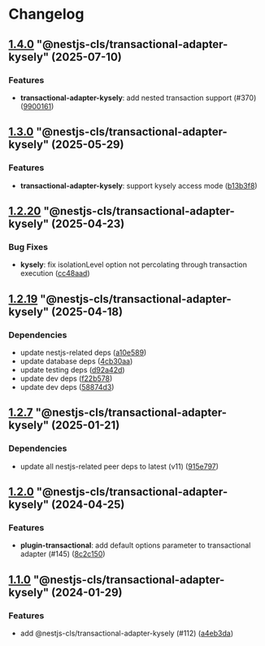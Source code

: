 # Changelog

<!-- MONODEPLOY:BELOW -->

## [1.4.0](https://github.com/Papooch/nestjs-cls/compare/@nestjs-cls/transactional-adapter-kysely@1.3.3...@nestjs-cls/transactional-adapter-kysely@1.4.0) "@nestjs-cls/transactional-adapter-kysely" (2025-07-10)<a name="1.4.0"></a>

### Features

* **transactional-adapter-kysely**: add nested transaction support (#370) ([9900161](https://github.com/Papooch/nestjs-cls/commits/9900161))




## [1.3.0](https://github.com/Papooch/nestjs-cls/compare/@nestjs-cls/transactional-adapter-kysely@1.2.20...@nestjs-cls/transactional-adapter-kysely@1.3.0) "@nestjs-cls/transactional-adapter-kysely" (2025-05-29)<a name="1.3.0"></a>

### Features

* **transactional-adapter-kysely**: support kysely access mode ([b13b3f8](https://github.com/Papooch/nestjs-cls/commits/b13b3f8))




## [1.2.20](https://github.com/Papooch/nestjs-cls/compare/@nestjs-cls/transactional-adapter-kysely@1.2.19...@nestjs-cls/transactional-adapter-kysely@1.2.20) "@nestjs-cls/transactional-adapter-kysely" (2025-04-23)<a name="1.2.20"></a>

### Bug Fixes

* **kysely**: fix isolationLevel option not percolating through transaction execution ([cc48aad](https://github.com/Papooch/nestjs-cls/commits/cc48aad))




## [1.2.19](https://github.com/Papooch/nestjs-cls/compare/@nestjs-cls/transactional-adapter-kysely@1.2.18...@nestjs-cls/transactional-adapter-kysely@1.2.19) "@nestjs-cls/transactional-adapter-kysely" (2025-04-18)<a name="1.2.19"></a>

### Dependencies

* update nestjs-related deps ([a10e589](https://github.com/Papooch/nestjs-cls/commits/a10e589))
* update database deps ([4cb30aa](https://github.com/Papooch/nestjs-cls/commits/4cb30aa))
* update testing deps ([d92a42d](https://github.com/Papooch/nestjs-cls/commits/d92a42d))
* update dev deps ([f22b578](https://github.com/Papooch/nestjs-cls/commits/f22b578))
* update dev deps ([58874d3](https://github.com/Papooch/nestjs-cls/commits/58874d3))




## [1.2.7](https://github.com/Papooch/nestjs-cls/compare/@nestjs-cls/transactional-adapter-kysely@1.2.6...@nestjs-cls/transactional-adapter-kysely@1.2.7) "@nestjs-cls/transactional-adapter-kysely" (2025-01-21)<a name="1.2.7"></a>

### Dependencies

* update all nestjs-related peer deps to latest (v11) ([915e797](https://github.com/Papooch/nestjs-cls/commits/915e797))




## [1.2.0](https://github.com/Papooch/nestjs-cls/compare/@nestjs-cls/transactional-adapter-kysely@1.1.6...@nestjs-cls/transactional-adapter-kysely@1.2.0) "@nestjs-cls/transactional-adapter-kysely" (2024-04-25)<a name="1.2.0"></a>

### Features

* **plugin-transactional**: add default options parameter to transactional adapter  (#145) ([8c2c150](https://github.com/Papooch/nestjs-cls/commits/8c2c150))




## [1.1.0](https://github.com/Papooch/nestjs-cls/compare/@nestjs-cls/transactional-adapter-kysely@1.0.0...@nestjs-cls/transactional-adapter-kysely@1.1.0) "@nestjs-cls/transactional-adapter-kysely" (2024-01-29)<a name="1.1.0"></a>

### Features

* add @nestjs-cls/transactional-adapter-kysely (#112) ([a4eb3da](https://github.com/Papooch/nestjs-cls/commits/a4eb3da))


